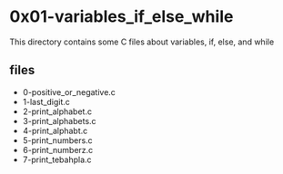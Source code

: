 # 0x01-variables_if_else_while

This directory contains some C files about variables, if, else, and while

## files

* 0-positive_or_negative.c
* 1-last_digit.c
* 2-print_alphabet.c
* 3-print_alphabets.c
* 4-print_alphabt.c
* 5-print_numbers.c
* 6-print_numberz.c
* 7-print_tebahpla.c

